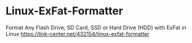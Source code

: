 # Linux-ExFat-Formatter
Format Any Flash Drive, SD Card, SSD or Hard Drive (HDD) with ExFat in Linux
https://link-center.net/432154/linux-exfat-formatter
